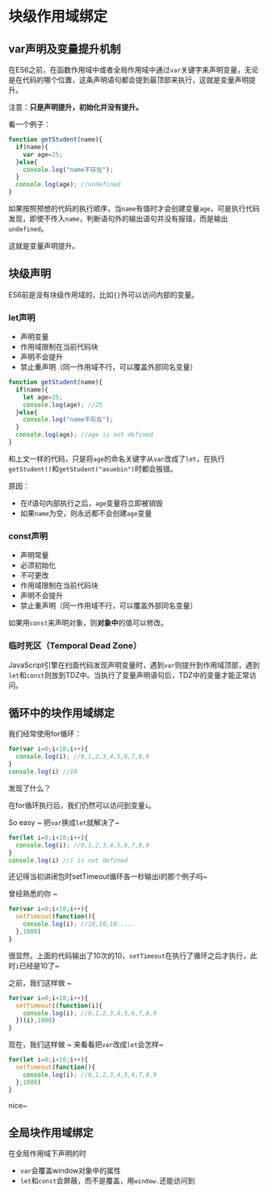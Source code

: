 # 块级作用域绑定

## var声明及变量提升机制

在ES6之前，在函数作用域中或者全局作用域中通过`var`关键字来声明变量，无论是在代码的哪个位置，这条声明语句都会提到最顶部来执行，这就是变量声明提升。

注意：**只是声明提升，初始化并没有提升。**

看一个例子：

```javascript
function getStudent(name){
  if(name){
    var age=25;
  }else{
    console.log("name不存在");      
  }
  console.log(age); //undefined
}
```

如果按照预想的代码的执行顺序，当`name`有值时才会创建变量`age`，可是执行代码发现，即使不传入`name`，判断语句外的输出语句并没有报错，而是输出`undefined`。

这就是变量声明提升。

## 块级声明

ES6前是没有块级作用域的，比如`{}`外可以访问内部的变量。

### let声明

- 声明变量
- 作用域限制在当前代码块
- 声明不会提升
- 禁止重声明（同一作用域不行，可以覆盖外部同名变量）

```javascript
function getStudent(name){
  if(name){
    let age=25;
    console.log(age); //25
  }else{
    console.log("name不存在");      
  }
  console.log(age); //age is not defined
}
```

和上文一样的代码，只是将`age`的命名关键字从`var`改成了`let`，在执行`getStudent()`和`getStudent("axuebin")`时都会报错。

原因：

- 在if语句内部执行之后，`age`变量将立即被销毁
- 如果`name`为空，则永远都不会创建`age`变量

### const声明

- 声明常量
- 必须初始化
- 不可更改
- 作用域限制在当前代码块
- 声明不会提升
- 禁止重声明（同一作用域不行，可以覆盖外部同名变量）

如果用`const`来声明对象，则**对象中**的值可以修改。

### 临时死区（Temporal Dead Zone）

JavaScript引擎在扫面代码发现声明变量时，遇到`var`则提升到作用域顶部，遇到`let`和`const`则放到TDZ中。当执行了变量声明语句后，TDZ中的变量才能正常访问。

## 循环中的块作用域绑定

我们经常使用for循环：

```javascript
for(var i=0;i<10;i++){
  console.log(i); //0,1,2,3,4,5,6,7,8,9
}
console.log(i) //10
```

发现了什么？

在for循环执行后，我们仍然可以访问到变量`i`。

So easy ~ 把`var`换成`let`就解决了~

```javascript
for(let i=0;i<10;i++){
  console.log(i); //0,1,2,3,4,5,6,7,8,9
}
console.log(i) //i is not defined
```

还记得当初讲闭包时setTimeout循环各一秒输出i的那个例子吗~

曾经熟悉的你 ~ 

```javascript
for(var i=0;i<10;i++){
  setTimeout(function(){
    console.log(i); //10,10,10.....
  },1000)
}
```

很显然，上面的代码输出了10次的10，`setTimeout`在执行了循环之后才执行，此时`i`已经是10了~

之前，我们这样做 ~

```javascript
for(var i=0;i<10;i++){
  setTimeout((function(i){
    console.log(i); //0,1,2,3,4,5,6,7,8,9
  })(i),1000)
}
```

现在，我们这样做 ~ 来看看把`var`改成`let`会怎样~

```javascript
for(let i=0;i<10;i++){
  setTimeout(function(){
    console.log(i); //0,1,2,3,4,5,6,7,8,9
  },1000)
}
```

nice~

## 全局块作用域绑定

在全局作用域下声明的时

- `var`会覆盖window对象中的属性
- `let`和`const`会屏蔽，而不是覆盖，用`window.`还能访问到